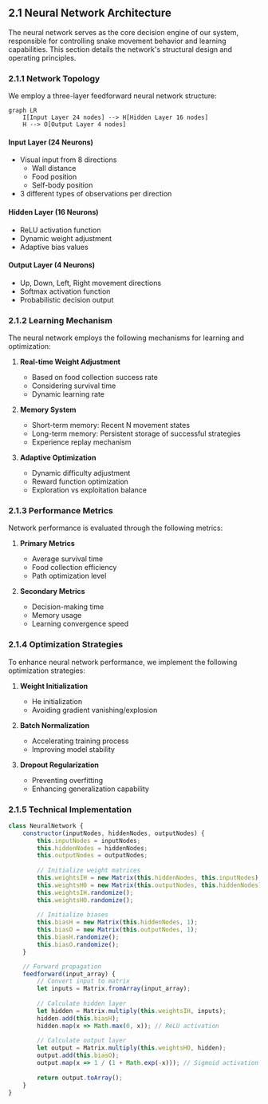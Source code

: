 ## 2.1 Neural Network Architecture

The neural network serves as the core decision engine of our system, responsible for controlling snake movement behavior and learning capabilities. This section details the network's structural design and operating principles.

### 2.1.1 Network Topology

We employ a three-layer feedforward neural network structure:

```mermaid
graph LR
    I[Input Layer 24 nodes] --> H[Hidden Layer 16 nodes]
    H --> O[Output Layer 4 nodes]
```

#### Input Layer (24 Neurons)
- Visual input from 8 directions
  - Wall distance
  - Food position
  - Self-body position
- 3 different types of observations per direction

#### Hidden Layer (16 Neurons)
- ReLU activation function
- Dynamic weight adjustment
- Adaptive bias values

#### Output Layer (4 Neurons)
- Up, Down, Left, Right movement directions
- Softmax activation function
- Probabilistic decision output

### 2.1.2 Learning Mechanism

The neural network employs the following mechanisms for learning and optimization:

1. **Real-time Weight Adjustment**
   - Based on food collection success rate
   - Considering survival time
   - Dynamic learning rate

2. **Memory System**
   - Short-term memory: Recent N movement states
   - Long-term memory: Persistent storage of successful strategies
   - Experience replay mechanism

3. **Adaptive Optimization**
   - Dynamic difficulty adjustment
   - Reward function optimization
   - Exploration vs exploitation balance

### 2.1.3 Performance Metrics

Network performance is evaluated through the following metrics:

1. **Primary Metrics**
   - Average survival time
   - Food collection efficiency
   - Path optimization level

2. **Secondary Metrics**
   - Decision-making time
   - Memory usage
   - Learning convergence speed

### 2.1.4 Optimization Strategies

To enhance neural network performance, we implement the following optimization strategies:

1. **Weight Initialization**
   - He initialization
   - Avoiding gradient vanishing/explosion

2. **Batch Normalization**
   - Accelerating training process
   - Improving model stability

3. **Dropout Regularization**
   - Preventing overfitting
   - Enhancing generalization capability

### 2.1.5 Technical Implementation

```javascript
class NeuralNetwork {
    constructor(inputNodes, hiddenNodes, outputNodes) {
        this.inputNodes = inputNodes;
        this.hiddenNodes = hiddenNodes;
        this.outputNodes = outputNodes;
        
        // Initialize weight matrices
        this.weightsIH = new Matrix(this.hiddenNodes, this.inputNodes);
        this.weightsHO = new Matrix(this.outputNodes, this.hiddenNodes);
        this.weightsIH.randomize();
        this.weightsHO.randomize();
        
        // Initialize biases
        this.biasH = new Matrix(this.hiddenNodes, 1);
        this.biasO = new Matrix(this.outputNodes, 1);
        this.biasH.randomize();
        this.biasO.randomize();
    }

    // Forward propagation
    feedforward(input_array) {
        // Convert input to matrix
        let inputs = Matrix.fromArray(input_array);
        
        // Calculate hidden layer
        let hidden = Matrix.multiply(this.weightsIH, inputs);
        hidden.add(this.biasH);
        hidden.map(x => Math.max(0, x)); // ReLU activation
        
        // Calculate output layer
        let output = Matrix.multiply(this.weightsHO, hidden);
        output.add(this.biasO);
        output.map(x => 1 / (1 + Math.exp(-x))); // Sigmoid activation
        
        return output.toArray();
    }
}
``` 